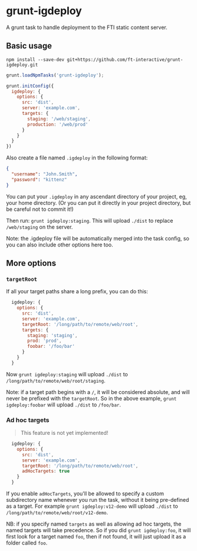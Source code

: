 # grunt-igdeploy

A grunt task to handle deployment to the FTI static content server.

## Basic usage

    npm install --save-dev git+https://github.com/ft-interactive/grunt-igdeploy.git

```js
grunt.loadNpmTasks('grunt-igdeploy');

grunt.initConfig({
  igdeploy: {
    options: {
      src: 'dist',
      server: 'example.com',
      targets: {
        staging: '/web/staging',
        production: '/web/prod'
      }
    }
  }
})
```

Also create a file named `.igdeploy` in the following format:

```json
{
  "username": "John.Smith",
  "password": "kittenz"
}
```

You can put your `.igdeploy` in any ascendant directory of your project, eg, your home directory. (Or you can put it directly in your project directory, but be careful not to commit it!)

Then run: `grunt igdeploy:staging`. This will upload `./dist` to replace `/web/staging` on the server.

Note: the .igdeploy file will be automatically merged into the task config, so you can also include other options here too.


## More options

### `targetRoot`
If all your target paths share a long prefix, you can do this:

```js
  igdeploy: {
    options: {
      src: 'dist',
      server: 'example.com',
      targetRoot: '/long/path/to/remote/web/root',
      targets: {
        staging: 'staging',
        prod: 'prod',
        foobar: '/foo/bar'
      }
    }
  }
```

Now `grunt igdeploy:staging` will upload `./dist` to `/long/path/to/remote/web/root/staging`.

Note: if a target path begins with a `/`, it will be considered absolute, and will never be prefixed with the `targetRoot`. So in the above example, `grunt igdeploy:foobar` will upload `./dist` to `/foo/bar`.


### Ad hoc targets

> This feature is not yet implemented!

```js
  igdeploy: {
    options: {
      src: 'dist',
      server: 'example.com',
      targetRoot: '/long/path/to/remote/web/root',
      adHocTargets: true
    }
  }
```

If you enable `adHocTargets`, you'll be allowed to specify a custom subdirectory name whenever you run the task, without it being pre-defined as a target. For example `grunt igdeploy:v12-demo` will upload `./dist` to `/long/path/to/remote/web/root/v12-demo`.

NB: if you specify named `targets` as well as allowing ad hoc targets, the named targets will take precedence. So if you did `grunt igdeploy:foo`, it will first look for a target named `foo`, then if not found, it will just upload it as a folder called `foo`.
